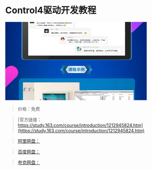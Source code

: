 # Control4驱动开发教程

![img](../../../assets/study163/free/8814c28110cb4dae85f8cafd19304ff8.jpg)

> 价格：免费

> [官方链接：https://study.163.com/course/introduction/1212945824.htm](https://study.163.com/course/introduction/1212945824.htm)

> [阿里网盘：]()

> [百度网盘：]()

> [夸克网盘：]()
